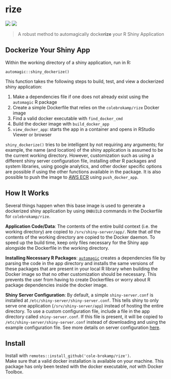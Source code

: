 # rize

[![](https://images.microbadger.com/badges/image/colebrokamp/rize.svg)](https://microbadger.com/images/colebrokamp/rize)
[![](https://images.microbadger.com/badges/version/colebrokamp/rize.svg)](https://hub.docker.com/r/colebrokamp/rize/)

> A robust method to automagically docke**rize** your R Shiny Application

## Dockerize Your Shiny App

Within the working directory of a shiny application, run in R:

`automagic::shiny_dockerize()`

This function takes the following steps to build, test, and view a dockerized shiny application:

1. Make a dependencies file if one does not already exist using the `automagic` R package
2. Create a simple Dockerfile that relies on the `colebrokamp/rize` Docker image
3. Find a valid docker executable with `find_docker_cmd`
4. Build the docker image with `build_docker_app`
5. `view_docker_app`: starts the app in a container and opens in RStudio Viewer or browser

`shiny_dockerize()` tries to be intelligent by not requiring any arguments; for example, the name (and location) of the shiny application is assumed to be the current working directory. However, customization such as using a different shiny server configuration file, installing other R packages and system libraries, using google analytics, and other docker specific options are possible if using the other functions available in the package. It is also possible to push the image to [AWS ECR](https://aws.amazon.com/ecr/) using `push_docker_app`.

## How It Works

Several things happen when this base image is used to generate a dockerized shiny application by using `ONBUILD` commands in the Dockerfile for `colebrokamp/rize`.

**Application Code/Data**: The contents of the entire build context (i.e. the working directory) are copied to `/srv/shiny-server/app/`. Note that *all* the contents of the working directory are copied to the Docker daemon. To speed up the build time, keep only files necessary for the Shiny app alongside the Dockerfile in the working directory.

**Installing Necessary R Packages**: [`automagic`](www.github.com/cole-brokamp/automagic) creates a dependencies file by parsing the code in the app directory and installs the same versions of these packages that are present in your local R library when building the Docker image so that no other customization should be necessary. This prevents the user from having to create Dockerfiles or worry about R package dependencies inside the docker image.

**Shiny Server Configuration**: By default, a simple `shiny-server.conf` is installed at `/etc/shiny-server/shiny-server.conf`. This tells shiny to only serve one application (`/srv/shiny-server/app`) instead of hosting the entire directory. To use a custom configuration file, include a file in the app directory called `shiny-server.conf`. If this file is present, it will be copied to `/etc/shiny-server/shiny-server.conf` instead of downloading and using the example configuration file. See more details on server configuration [here](http://docs.rstudio.com/shiny-server/#server-management).

## Install

Install with `remotes::install_github('cole-brokamp/rize')`.   
Make sure that a valid docker installation is available on your machine.
This package has only been tested with the docker executable, *not* with Docker Toolbox.

